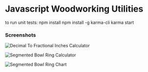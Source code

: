 # Javascript Woodworking Utilities

to run unit tests:
npm install
npm install -g karma-cli
karma start

### Screenshots

![Decimal To Fractional Inches Calculator](https://dsnutter.github.io/assets/images/screenshots/WdrkUtils-Calc-DecimalToFractional.png)

![Segmented Bowl Ring Calculator](https://dsnutter.github.io/assets/images/screenshots/WdrkUtils-Calc-SegmentedBowlRings.png)

![Segmented Bowl Ring Chart](https://dsnutter.github.io/assets/images/screenshots/WdrkUtils-SegmentedBowlRing-Chart.png)
